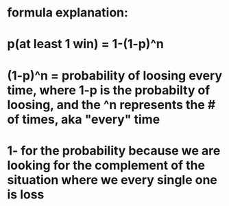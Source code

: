 # formula explanation:
# p(at least 1 win) = 1-(1-p)^n 
# (1-p)^n = probability of loosing every time, where 1-p is the probabilty of loosing, and the ^n represents the # of times, aka "every" time 
# 1- for the probability because we are looking for the complement of the situation where we every single one is loss
